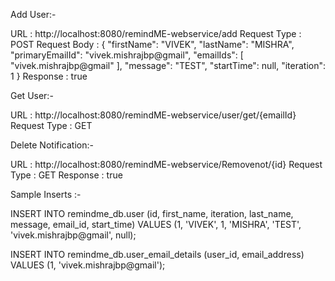 Add User:-

URL : http://localhost:8080/remindME-webservice/add
Request Type : POST
Request Body :
{
    "firstName": "VIVEK",
    "lastName": "MISHRA",
    "primaryEmailId": "vivek.mishrajbp@gmail",
    "emailIds": [
        "vivek.mishrajbp@gmail"
    ],
    "message": "TEST",
    "startTime": null,
    "iteration": 1
}
Response : true 

Get User:-

URL : http://localhost:8080/remindME-webservice/user/get/{emailId}
Request Type : GET

Delete Notification:-

URL : http://localhost:8080/remindME-webservice/Removenot/{id}
Request Type : GET
Response : true 

Sample Inserts :-

INSERT INTO remindme_db.user
(id,
first_name,
iteration,
last_name,
message,
email_id,
start_time)
VALUES
(1,
'VIVEK',
1,
'MISHRA',
'TEST',
'vivek.mishrajbp@gmail', null);


INSERT INTO remindme_db.user_email_details
(user_id,
email_address)
VALUES
(1,
'vivek.mishrajbp@gmail');
